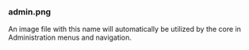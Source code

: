 ### admin.png

An image file with this name will automatically be utilized by the core in Administration menus and navigation.